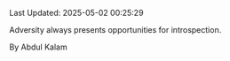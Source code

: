 Last Updated: 2025-05-02 00:25:29

Adversity always presents opportunities for introspection.

By Abdul Kalam